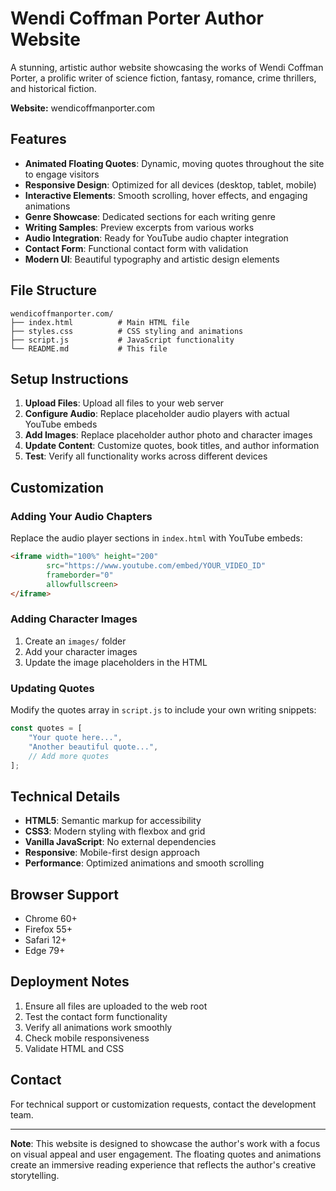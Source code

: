 # Wendi Coffman Porter Author Website

A stunning, artistic author website showcasing the works of Wendi Coffman Porter, a prolific writer of science fiction, fantasy, romance, crime thrillers, and historical fiction.

**Website:** wendicoffmanporter.com

## Features

- **Animated Floating Quotes**: Dynamic, moving quotes throughout the site to engage visitors
- **Responsive Design**: Optimized for all devices (desktop, tablet, mobile)
- **Interactive Elements**: Smooth scrolling, hover effects, and engaging animations
- **Genre Showcase**: Dedicated sections for each writing genre
- **Writing Samples**: Preview excerpts from various works
- **Audio Integration**: Ready for YouTube audio chapter integration
- **Contact Form**: Functional contact form with validation
- **Modern UI**: Beautiful typography and artistic design elements

## File Structure

```
wendicoffmanporter.com/
├── index.html          # Main HTML file
├── styles.css          # CSS styling and animations
├── script.js           # JavaScript functionality
└── README.md           # This file
```

## Setup Instructions

1. **Upload Files**: Upload all files to your web server
2. **Configure Audio**: Replace placeholder audio players with actual YouTube embeds
3. **Add Images**: Replace placeholder author photo and character images
4. **Update Content**: Customize quotes, book titles, and author information
5. **Test**: Verify all functionality works across different devices

## Customization

### Adding Your Audio Chapters
Replace the audio player sections in `index.html` with YouTube embeds:

```html
<iframe width="100%" height="200" 
        src="https://www.youtube.com/embed/YOUR_VIDEO_ID" 
        frameborder="0" 
        allowfullscreen>
</iframe>
```

### Adding Character Images
1. Create an `images/` folder
2. Add your character images
3. Update the image placeholders in the HTML

### Updating Quotes
Modify the quotes array in `script.js` to include your own writing snippets:

```javascript
const quotes = [
    "Your quote here...",
    "Another beautiful quote...",
    // Add more quotes
];
```

## Technical Details

- **HTML5**: Semantic markup for accessibility
- **CSS3**: Modern styling with flexbox and grid
- **Vanilla JavaScript**: No external dependencies
- **Responsive**: Mobile-first design approach
- **Performance**: Optimized animations and smooth scrolling

## Browser Support

- Chrome 60+
- Firefox 55+
- Safari 12+
- Edge 79+

## Deployment Notes

1. Ensure all files are uploaded to the web root
2. Test the contact form functionality
3. Verify all animations work smoothly
4. Check mobile responsiveness
5. Validate HTML and CSS

## Contact

For technical support or customization requests, contact the development team.

---

**Note**: This website is designed to showcase the author's work with a focus on visual appeal and user engagement. The floating quotes and animations create an immersive reading experience that reflects the author's creative storytelling.
